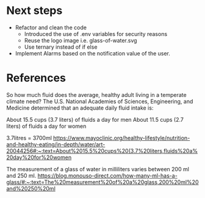 # Next steps

- Refactor and clean the code
  - Introduced the use of .env variables for security reasons
  - Reuse the logo image i.e. glass-of-water.svg
  - Use ternary instead of if else
- Implement Alarms based on the notification value of the user.

# References

So how much fluid does the average, healthy adult living in a temperate climate need? The U.S. National Academies of Sciences, Engineering, and Medicine determined that an adequate daily fluid intake is:

About 15.5 cups (3.7 liters) of fluids a day for men
About 11.5 cups (2.7 liters) of fluids a day for women

3.7litres = 3700ml
<https://www.mayoclinic.org/healthy-lifestyle/nutrition-and-healthy-eating/in-depth/water/art-20044256#:~:text=About%2015.5%20cups%20(3.7%20liters,fluids%20a%20day%20for%20women>

The measurement of a glass of water in milliliters varies between 200 ml and 250 ml.
<https://blog.monouso-direct.com/how-many-ml-has-a-glass/#:~:text=The%20measurement%20of%20a%20glass,200%20ml%20and%20250%20ml>
